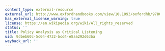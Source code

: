 ```yaml
---
content_type: external-resource
external_url: http://www.oxfordhandbooks.com/view/10.1093/oxfordhb/9780199548453.001.0001/oxfordhb-9780199548453-e-006
has_external_license_warning: true
license: https://en.wikipedia.org/wiki/All_rights_reserved
status: ''
title: Policy Analysis as Critical Listening
uid: 9dbeb60c-5c04-4732-bcd4-e8aa292d63ba
wayback_url: ''
---
```

